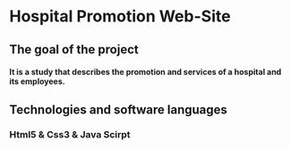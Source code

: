 <h1> Hospital Promotion Web-Site </h1>

<h2> The goal of the project </h2>

<h4> It is a study that describes the promotion and services of a hospital and its employees.</h4>

<h2>Technologies and software languages</h2>

<h3>Html5 & Css3 & Java Scirpt</h3>

<link rel="stylesheet" href="doctors-website.gif">

